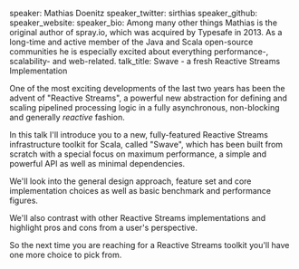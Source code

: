 speaker: Mathias Doenitz
speaker_twitter: sirthias
speaker_github: 
speaker_website: 
speaker_bio: Among many other things Mathias is the original author of spray.io, which was acquired by Typesafe in 2013. As a long-time and active member of the Java and Scala open-source communities he is especially excited about everything performance-, scalability- and web-related.
talk_title: Swave - a fresh Reactive Streams Implementation



One of the most exciting developments of the last two years has been the advent of "Reactive Streams", a powerful new abstraction for defining and scaling pipelined processing logic in a fully asynchronous, non-blocking and generally *reactive* fashion.

In this talk I'll introduce you to a new, fully-featured Reactive Streams infrastructure toolkit for Scala, called "Swave", which has been built from scratch with a special focus on maximum performance, a simple and powerful API as well as minimal dependencies.

We'll look into the general design approach, feature set and core implementation choices as well as basic benchmark and performance figures.

We'll also contrast with other Reactive Streams implementations and highlight pros and cons from a user's perspective.

So the next time you are reaching for a Reactive Streams toolkit you'll have one more choice to pick from.